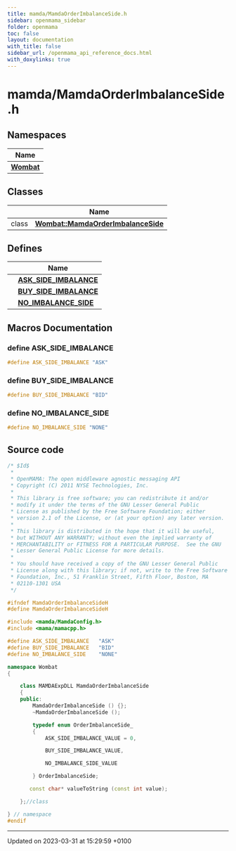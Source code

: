 ```yaml
---
title: mamda/MamdaOrderImbalanceSide.h
sidebar: openmama_sidebar
folder: openmama
toc: false
layout: documentation
with_title: false
sidebar_url: /openmama_api_reference_docs.html
with_doxylinks: true
---
```


# mamda/MamdaOrderImbalanceSide.h



## Namespaces

| Name           |
| -------------- |
| **[Wombat](namespaceWombat.html)**  |

## Classes

|                | Name           |
| -------------- | -------------- |
| class | **[Wombat::MamdaOrderImbalanceSide](classWombat_1_1MamdaOrderImbalanceSide.html)**  |

## Defines

|                | Name           |
| -------------- | -------------- |
|  | **[ASK_SIDE_IMBALANCE](MamdaOrderImbalanceSide_8h.html#define-ask-side-imbalance)**  |
|  | **[BUY_SIDE_IMBALANCE](MamdaOrderImbalanceSide_8h.html#define-buy-side-imbalance)**  |
|  | **[NO_IMBALANCE_SIDE](MamdaOrderImbalanceSide_8h.html#define-no-imbalance-side)**  |




## Macros Documentation

### define ASK_SIDE_IMBALANCE

```cpp
#define ASK_SIDE_IMBALANCE "ASK"
```


### define BUY_SIDE_IMBALANCE

```cpp
#define BUY_SIDE_IMBALANCE "BID"
```


### define NO_IMBALANCE_SIDE

```cpp
#define NO_IMBALANCE_SIDE "NONE"
```


## Source code

```cpp
/* $Id$
 *
 * OpenMAMA: The open middleware agnostic messaging API
 * Copyright (C) 2011 NYSE Technologies, Inc.
 *
 * This library is free software; you can redistribute it and/or
 * modify it under the terms of the GNU Lesser General Public
 * License as published by the Free Software Foundation; either
 * version 2.1 of the License, or (at your option) any later version.
 *
 * This library is distributed in the hope that it will be useful,
 * but WITHOUT ANY WARRANTY; without even the implied warranty of
 * MERCHANTABILITY or FITNESS FOR A PARTICULAR PURPOSE.  See the GNU
 * Lesser General Public License for more details.
 *
 * You should have received a copy of the GNU Lesser General Public
 * License along with this library; if not, write to the Free Software
 * Foundation, Inc., 51 Franklin Street, Fifth Floor, Boston, MA
 * 02110-1301 USA
 */

#ifndef MamdaOrderImbalanceSideH
#define MamdaOrderImbalanceSideH

#include <mamda/MamdaConfig.h>
#include <mama/mamacpp.h>

#define ASK_SIDE_IMBALANCE   "ASK"
#define BUY_SIDE_IMBALANCE   "BID"
#define NO_IMBALANCE_SIDE    "NONE"

namespace Wombat
{

    class MAMDAExpDLL MamdaOrderImbalanceSide
    {
    public:
        MamdaOrderImbalanceSide () {};
        ~MamdaOrderImbalanceSide ();

        typedef enum OrderImbalanceSide_
        {
            ASK_SIDE_IMBALANCE_VALUE = 0,

            BUY_SIDE_IMBALANCE_VALUE,

            NO_IMBALANCE_SIDE_VALUE

        } OrderImbalanceSide;

       const char* valueToString (const int value);

    };//class

} // namespace
#endif
```


-------------------------------

Updated on 2023-03-31 at 15:29:59 +0100
